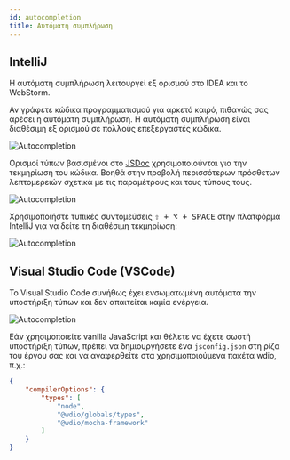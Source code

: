 ```yaml
---
id: autocompletion
title: Αυτόματη συμπλήρωση
---
```


## IntelliJ

Η αυτόματη συμπλήρωση λειτουργεί εξ ορισμού στο IDEA και το WebStorm.

Αν γράφετε κώδικα προγραμματισμού για αρκετό καιρό, πιθανώς σας αρέσει η αυτόματη συμπλήρωση. Η αυτόματη συμπλήρωση είναι διαθέσιμη εξ ορισμού σε πολλούς επεξεργαστές κώδικα.

![Autocompletion](/img/autocompletion/0.png)

Ορισμοί τύπων βασισμένοι στο [JSDoc](http://usejsdoc.org/) χρησιμοποιούνται για την τεκμηρίωση του κώδικα. Βοηθά στην προβολή περισσότερων πρόσθετων λεπτομερειών σχετικά με τις παραμέτρους και τους τύπους τους.

![Autocompletion](/img/autocompletion/1.png)

Χρησιμοποιήστε τυπικές συντομεύσεις <kbd>⇧ + ⌥ + SPACE</kbd> στην πλατφόρμα IntelliJ για να δείτε τη διαθέσιμη τεκμηρίωση:

![Autocompletion](/img/autocompletion/2.png)

## Visual Studio Code (VSCode)

Το Visual Studio Code συνήθως έχει ενσωματωμένη αυτόματα την υποστήριξη τύπων και δεν απαιτείται καμία ενέργεια.

![Autocompletion](/img/autocompletion/14.png)

Εάν χρησιμοποιείτε vanilla JavaScript και θέλετε να έχετε σωστή υποστήριξη τύπων, πρέπει να δημιουργήσετε ένα `jsconfig.json` στη ρίζα του έργου σας και να αναφερθείτε στα χρησιμοποιούμενα πακέτα wdio, π.χ.:

```json title="jsconfig.json"
{
    "compilerOptions": {
        "types": [
            "node",
            "@wdio/globals/types",
            "@wdio/mocha-framework"
        ]
    }
}
```
